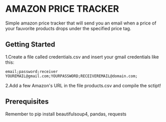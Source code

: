 # AMAZON PRICE TRACKER

Simple amazon price tracker that will send you an email when a price of your fauvorite products drops under the specified price tag.

## Getting Started

1.Create a file called credentials.csv and insert your gmail credentials like this:

    email;password;receiver
    YOUREMAIL@gmail.com;YOURPASSWORD;RECEIVEREMAIL@domain.com;

2.Add a few Amazon's URL in the file products.csv and compile the sctipt!

## Prerequisites

Remember to pip install beautifulsoup4, pandas, requests